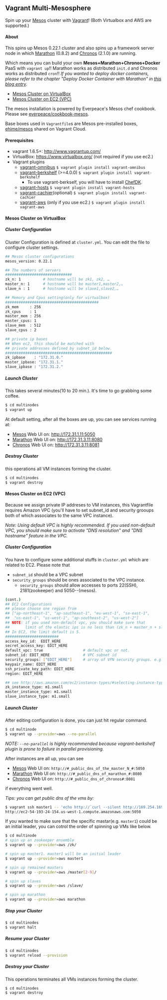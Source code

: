 ## Vagrant Multi-Mesosphere

Spin up your [Mesos](http://mesos.apache.org) cluster with [Vagrant](http://www.vagrantup.com)! (Both Virtualbox and AWS are supported.)

#### About

This spins up Mesos 0.22.1 cluster and also spins up a framework server node in which [Marathon](https://github.com/mesosphere/marathon) (0.8.2) and [Chronos](http://github.com/mesos/chronos) (2.1.0) are running.

Which means you can build your own __Mesos+Marathon+Chronos+Docker__ PaaS with `vagrant up`!!  Marathon works as distributed `init.d` and Chronos works as distributed `cron`!!  _If you wanted to deploy docker containers, please refer to the chapter "Deploy Docker Container with Marathon" in [this blog entry](http://frankhinek.com/deploy-docker-containers-on-mesos-0-20/)._

* [Mesos Cluster on VirtualBox](#clvb)
* [Mesos Cluster on EC2 (VPC)](#clec2)


The mesos installation is powered by Everpeace's Mesos chef cookbook.  Please see [everpeace/cookbook-mesos](http://github.com/everpeace/cookbook-mesos).

Base boxes used in `Vagrantfile`s are Mesos pre-installed boxes,
[ehime/mesos](https://vagrantcloud.com/ehime/boxes/mesos) shared on Vagrant Cloud.


#### Prerequisites

* vagrant 1.6.5+: <http://www.vagrantup.com/>
* VirtualBox: <https://www.virtualbox.org/> (not required if you use ec2.)
* Vagrant plugins
    * [vagrant-omnibus](https://github.com/schisamo/vagrant-omnibus)
          `$ vagrant plugin install vagrant-omnibus`
    * [vagrant-berkshelf](https://github.com/berkshelf/vagrant-berkshelf) (>=4.0.0)
          `$ vagrant plugin install vagrant-berkshelf`
		* To use vagrant-berkself, you will have to install [ChefDK](https://downloads.chef.io/chef-dk/).
    * [vagrant-hosts](https://github.com/adrienthebo/vagrant-hosts)
          `$ vagrant plugin install vagrant-hosts`
    * [vagrant-cachier](https://github.com/fgrehm/vagrant-cachier)(optional)
          `$ vagrant plugin install vagrant-cachier`
    * [vagrant-aws](https://github.com/mitchellh/vagrant-aws) (only if you use ec2.)
    	   `$ vagrant plugin install vagrant-aws`

<a name="clvb"></a>
#### Mesos Cluster on VirtualBox

##### Cluster Configuration
Cluster Configuration is defined at  `cluster.yml`.  You can edit the file to configure cluster settings.

```bash
## Mesos cluster configurations
mesos_version: 0.22.1

## The numbers of servers
##############################
zk_n: 1          # hostname will be zk1, zk2, …
master_n: 1      # hostname will be master1,master2,…
slave_n : 1      # hostname will be slave1,slave2,…

## Memory and Cpus setting(only for virtualbox)
##########################################
zk_mem     : 256
zk_cpus    : 1
master_mem : 256
master_cpus: 1
slave_mem  : 512
slave_cpus : 2

## private ip bases
## When ec2, this should be matched with
## private addresses defined by subnet_id below.
################################################
zk_ipbase    : "172.31.0."
master_ipbase: "172.31.1."
slave_ipbase : "172.31.2."
```


##### Launch Cluster
This takes several minutes(10 to 20 min.).  It's time to go grabbing some coffee.

```bash
$ cd multinodes
$ vagrant up
```

At default setting, after all the boxes are up, you can see services running at:

* [Mesos](https://github.com/apache/mesos) Web UI on: <http://172.31.1.11:5050>
* [Marathon](https://github.com/mesosphere/marathon) Web UI on: <http://172.31.3.11:8080>
* [Chronos](https://github.com/mesos/chronos) Web UI on: <http://172.31.3.11:8081>

##### Destroy Cluster
this operations all VM instances forming the cluster.

```bash
$ cd multinodes
$ vagrant destroy
```

<a name="clec2"></a>
#### Mesos Cluster on EC2 (VPC)

Because we assign private IP addreses to VM instances, this Vagrantfile requires Amazon VPC (you'll have to set subnet_id and security grooups both of which associates to the same VPC instance).

_Note: Using default VPC is highly recommended.  If you used non-default VPC, you should make sure to activate "DNS resolution" and "DNS hostname" feature in the VPC._

##### Cluster Configuration
You have to configure some additional stuffs in `cluster.yml` which are related to EC2.  Please note that

* `subnet_id` should be a VPC subnet
* `security_groups` should be ones associated to the VPC instance.
	* `security_groups` should allow accesses to ports 22(SSH), 2181(zookeeper) and 5050--(mesos).

```bash
(cont.)
## EC2 Configurations
## please choose one region from
## ["ap-northeast-1", "ap-southeast-1", "eu-west-1", "sa-east-1",
##  "us-east-1", "us-west-1", "ap-southeast-2", "us-west-2"]
## NOTE: if you used non-default vpc, you should make sure that
##       limit of the elastic ips is no less than (zk_n + master_n + slave_n).
## In EC2, the limit default is 5.
########################
access_key_id:  EDIT_HERE
secret_access_key: EDIT_HERE
default_vpc: true                  # default vpc or not.
subnet_id: EDIT_HERE               # VPC subnet id
security_groups: ["EDIT_HERE"]     # array of VPN security groups. e.g. ['sg*** ']
keypair_name: EDIT_HERE
ssh_private_key_path: EDIT_HERE
region: EDIT_HERE

## see http://aws.amazon.com/ec2/instance-types/#selecting-instance-types
zk_instance_type: m1.small
master_instance_type: m1.small
slave_instance_type: m1.small
```

##### Launch Cluster
After editing configuration is done, you can just hit regular command.

```bash
$ cd multinode
$ vagrant up --provider=aws --no-parallel
```

_NOTE: `--no-parallel` is highly recommended because vagrant-berkshelf plugin is prone to failure in parallel provisioning._

After instances are all up, you can see

* [Mesos](https://github.com/apache/mesos) Web UI on: `http://#_public_dns_of_the_master_N_#:5050`
* [Marathon](https://github.com/mesosphere/marathon) Web UI on: `http://#_public_dns_of_marathon_#:8080`
* [Chronos](https://github.com/mesos/chronos) Web UI on: `http://#_public_dns_of_chronos#:8081`

if everything went well.

_Tips: you can get public dns of the vms by:_

```bash
$ vagrant ssh master1 -- 'echo http://`curl --silent http://169.254.169.254/latest/meta-data/public-hostname`:5050'
http://ec2-54-193-24-154.us-west-1.compute.amazonaws.com:5050
```

If you wanted to make sure that the specific mastar(e.g. `master1`) could be an initial leader, you can cotrol the order of spinning up VMs like below.

```bash
$ cd multinode
# spin up an zookeeper ensemble
$ vagrant up --provider=aws /zk/

# spin up master1. master1 will be an initial leader
$ vagrant up --provider=aws master1

# spin up remained masters
$ vagrant up --provider=aws /master[2-9]/

# spin up slaves
$ vagrant up --provider=aws /slave/

# spin up marathon
$ vagrant up --provider=aws marathon
```

##### Stop your Cluster
```bash
$ cd multinodes
$ vagrant halt
```

##### Resume your Cluster
```bash
$ cd multinodes
$ vagrant reload --provision
```

##### Destroy your Cluster
This operations terminates all VMs instances forming the cluster.

```bash
$ cd multinodes
$ vagrant destroy
```
